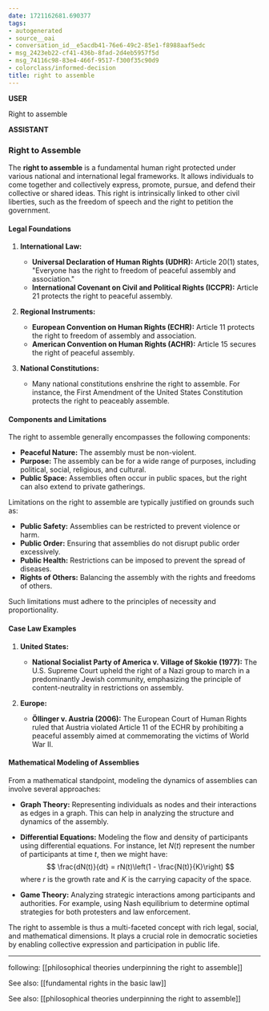 ```yaml
---
date: 1721162681.690377
tags:
- autogenerated
- source__oai
- conversation_id__e5acdb41-76e6-49c2-85e1-f8988aaf5edc
- msg_2423eb22-cf41-436b-8fad-2d4eb5957f5d
- msg_74116c98-83e4-466f-9517-f300f35c90d9
- colorclass/informed-decision
title: right to assemble
---
```


**USER**

Right to assemble


**ASSISTANT**

### Right to Assemble

The **right to assemble** is a fundamental human right protected under various national and international legal frameworks. It allows individuals to come together and collectively express, promote, pursue, and defend their collective or shared ideas. This right is intrinsically linked to other civil liberties, such as the freedom of speech and the right to petition the government.

#### Legal Foundations

1. **International Law:**
    - **Universal Declaration of Human Rights (UDHR):** Article 20(1) states, "Everyone has the right to freedom of peaceful assembly and association."
    - **International Covenant on Civil and Political Rights (ICCPR):** Article 21 protects the right to peaceful assembly.
    
2. **Regional Instruments:**
    - **European Convention on Human Rights (ECHR):** Article 11 protects the right to freedom of assembly and association.
    - **American Convention on Human Rights (ACHR):** Article 15 secures the right of peaceful assembly.

3. **National Constitutions:**
    - Many national constitutions enshrine the right to assemble. For instance, the First Amendment of the United States Constitution protects the right to peaceably assemble.

#### Components and Limitations

The right to assemble generally encompasses the following components:

- **Peaceful Nature:** The assembly must be non-violent.
- **Purpose:** The assembly can be for a wide range of purposes, including political, social, religious, and cultural.
- **Public Space:** Assemblies often occur in public spaces, but the right can also extend to private gatherings.

Limitations on the right to assemble are typically justified on grounds such as:

- **Public Safety:** Assemblies can be restricted to prevent violence or harm.
- **Public Order:** Ensuring that assemblies do not disrupt public order excessively.
- **Public Health:** Restrictions can be imposed to prevent the spread of diseases.
- **Rights of Others:** Balancing the assembly with the rights and freedoms of others.

Such limitations must adhere to the principles of necessity and proportionality.

#### Case Law Examples

1. **United States:**
   - **National Socialist Party of America v. Village of Skokie (1977):** The U.S. Supreme Court upheld the right of a Nazi group to march in a predominantly Jewish community, emphasizing the principle of content-neutrality in restrictions on assembly.

2. **Europe:**
   - **Öllinger v. Austria (2006):** The European Court of Human Rights ruled that Austria violated Article 11 of the ECHR by prohibiting a peaceful assembly aimed at commemorating the victims of World War II.

#### Mathematical Modeling of Assemblies

From a mathematical standpoint, modeling the dynamics of assemblies can involve several approaches:

- **Graph Theory:** Representing individuals as nodes and their interactions as edges in a graph. This can help in analyzing the structure and dynamics of the assembly.
- **Differential Equations:** Modeling the flow and density of participants using differential equations. For instance, let $N(t)$ represent the number of participants at time $t$, then we might have:
  $$ \frac{dN(t)}{dt} = rN(t)\left(1 - \frac{N(t)}{K}\right) $$
  where $r$ is the growth rate and $K$ is the carrying capacity of the space.

- **Game Theory:** Analyzing strategic interactions among participants and authorities. For example, using Nash equilibrium to determine optimal strategies for both protesters and law enforcement.

The right to assemble is thus a multi-faceted concept with rich legal, social, and mathematical dimensions. It plays a crucial role in democratic societies by enabling collective expression and participation in public life.


---


following: [[philosophical theories underpinning the right to assemble]]

See also: [[fundamental rights in the basic law]]


See also: [[philosophical theories underpinning the right to assemble]]